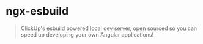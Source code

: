 # ngx-esbuild

> ClickUp's esbuild powered local dev server, open sourced so you can speed up developing your own Angular applications!
